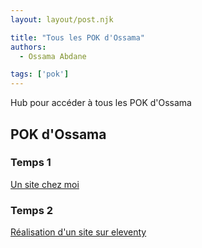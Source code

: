 ```yaml
---
layout: layout/post.njk

title: "Tous les POK d'Ossama"
authors:
  - Ossama Abdane

tags: ['pok']
---
```

<!-- Début Résumé -->
Hub pour accéder à tous les POK d'Ossama
<!-- fin résumé -->

## POK d'Ossama

### Temps 1
[Un site chez moi](src/pok/Un-site-chez-moi/OA)

### Temps 2
[Réalisation d'un site sur eleventy](./pok-temps2)

